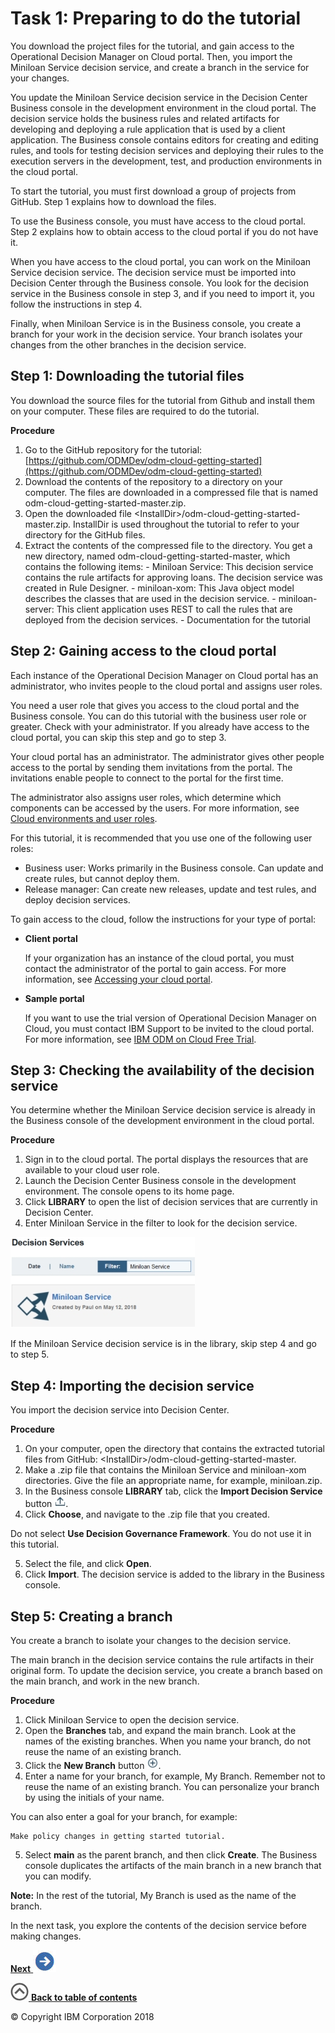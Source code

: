 # Task 1: Preparing to do the tutorial

You download the project files for the tutorial, and gain access to the Operational Decision Manager on Cloud portal. Then, you import the Miniloan Service decision service, and create a branch in the service for your changes.

You update the Miniloan Service decision service in the Decision Center Business console in the development environment in the cloud portal. The decision service holds the business rules and related artifacts for developing and deploying a rule application that is used by a client application. The Business console contains editors for creating and editing rules, and tools for testing decision services and deploying their rules to the execution servers in the development, test, and production environments in the cloud portal.

To start the tutorial, you must first download a group of projects from GitHub. Step 1 explains how to download the files.

To use the Business console, you must have access to the cloud portal. Step 2 explains how to obtain access to the cloud portal if you do not have it.

When you have access to the cloud portal, you can work on the Miniloan Service decision service. The decision service must be imported into Decision Center through the Business console. You look for the decision service in the Business console in step 3, and if you need to import it, you follow the instructions in step 4.

Finally, when Miniloan Service is in the Business console, you create a branch for your work in the decision service. Your branch isolates your changes from the other branches in the decision service.

## Step 1: Downloading the tutorial files

You download the source files for the tutorial from Github and install them on your computer. These files are required to do the tutorial.

**Procedure**
1.   Go to the GitHub repository for the tutorial: [https://github.com/ODMDev/odm-cloud-getting-started](https://github.com/ODMDev/odm-cloud-getting-started) 
2.   Download the contents of the repository to a directory on your computer. The files are downloaded in a compressed file that is named odm-cloud-getting-started-master.zip. 
3.   Open the downloaded file <InstallDir\>/odm-cloud-getting-started-master.zip. InstallDir is used throughout the tutorial to refer to your directory for the GitHub files.
4.   Extract the contents of the compressed file to the directory. You get a new directory, named odm-cloud-getting-started-master, which contains the following items:
    -   Miniloan Service: This decision service contains the rule artifacts for approving loans. The decision service was created in Rule Designer.
    -   miniloan-xom: This Java object model describes the classes that are used in the decision service.
    -   miniloan-server: This client application uses REST to call the rules that are deployed from the decision services.
    -   Documentation for the tutorial

## Step 2: Gaining access to the cloud portal

Each instance of the Operational Decision Manager on Cloud portal has an administrator, who invites people to the cloud portal and assigns user roles.

You need a user role that gives you access to the cloud portal and the Business console. You can do this tutorial with the business user role or greater. Check with your administrator. If you already have access to the cloud portal, you can skip this step and go to step 3.

Your cloud portal has an administrator. The administrator gives other people access to the portal by sending them invitations from the portal. The invitations enable people to connect to the portal for the first time.

The administrator also assigns user roles, which determine which components can be accessed by the users. For more information, see [Cloud environments and user roles](https://www.ibm.com/support/knowledgecenter/SS7J8H/com.ibm.odm.cloud.admin/topics/con_work_env.html).

For this tutorial, it is recommended that you use one of the following user roles:

-   Business user: Works primarily in the Business console. Can update and create rules, but cannot deploy them.
-   Release manager: Can create new releases, update and test rules, and deploy decision services.

To gain access to the cloud, follow the instructions for your type of portal:

-   **Client portal**

    If your organization has an instance of the cloud portal, you must contact the administrator of the portal to gain access. For more information, see [Accessing your cloud portal](https://www.ibm.com/support/knowledgecenter/SS7J8H/com.ibm.odm.cloud.tutorials/topics/con_access_cloud.html).


-   **Sample portal**

    If you want to use the trial version of Operational Decision Manager on Cloud, you must contact IBM Support to be invited to the cloud portal. For more information, see [IBM ODM on Cloud Free Trial](https://developer.ibm.com/odm/2015/10/20/ibm-odm-on-cloud-free-trial/).


## Step 3: Checking the availability of the decision service

You determine whether the Miniloan Service decision service is already in the Business console of the development environment in the cloud portal.

**Procedure**
1.   Sign in to the cloud portal. The portal displays the resources that are available to your cloud user role.
2.   Launch the Decision Center Business console in the development environment. The console opens to its home page.
3.   Click **LIBRARY** to open the list of decision services that are currently in Decision Center. 
4.   Enter Miniloan Service in the filter to look for the decision service. 

![Image shows the filter results.](../tut_cloud_getstart_ghimages/scrn_gs_prep_filter.jpg)

If the Miniloan Service decision service is in the library, skip step 4 and go to step 5.


## Step 4: Importing the decision service

You import the decision service into Decision Center.

**Procedure**
1.   On your computer, open the directory that contains the extracted tutorial files from GitHub: <InstallDir\>/odm-cloud-getting-started-master. 
2.   Make a .zip file that contains the Miniloan Service and miniloan-xom directories. Give the file an appropriate name, for example, miniloan.zip.
3.   In the Business console **LIBRARY** tab, click the **Import Decision Service** button ![""](../tut_cloud_getstart_ghimages/icon_gs_intro_import.jpg). 
4.   Click **Choose**, and navigate to the .zip file that you created. 

Do not select **Use Decision Governance Framework**. You do not use it in this tutorial.

5.   Select the file, and click **Open**. 
6.   Click **Import**. The decision service is added to the library in the Business console. 

## Step 5: Creating a branch

You create a branch to isolate your changes to the decision service.

The main branch in the decision service contains the rule artifacts in their original form. To update the decision service, you create a branch based on the main branch, and work in the new branch.

**Procedure**
1.   Click Miniloan Service to open the decision service. 
2.   Open the **Branches** tab, and expand the main branch. Look at the names of the existing branches. When you name your branch, do not reuse the name of an existing branch.
3.   Click the **New Branch** button ![""](../tut_cloud_getstart_ghimages/icon_cloud_new_branch.jpg). 
4.   Enter a name for your branch, for example, My Branch. Remember not to reuse the name of an existing branch. You can personalize your branch by using the initials of your name.

You can also enter a goal for your branch, for example:

    Make policy changes in getting started tutorial.

5.   Select **main** as the parent branch, and then click **Create**. The Business console duplicates the artifacts of the main branch in a new branch that you can modify.

**Note:** In the rest of the tutorial, My Branch is used as the name of the branch.


In the next task, you explore the contents of the decision service before making changes.

[**Next** ![""](../tut_cloud_getstart_ghimages/next.jpg)](../tut_cloud_getstart_ghtopics/tut_cloud_getstart_start_lsn.md)

[![""](../tut_cloud_getstart_ghimages/home.jpg) **Back to table of contents**](../README.md)

© Copyright IBM Corporation 2018

